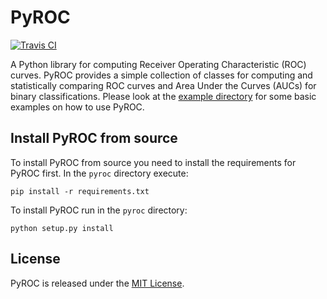 # PyROC

[![Travis CI](https://img.shields.io/travis/noudald/pyroc/master.svg?label=Travis%20CI)](https://travis-ci.org/noudald/pyroc)

A Python library for computing Receiver Operating Characteristic (ROC) curves.
PyROC provides a simple collection of classes for computing and statistically
comparing ROC curves and Area Under the Curves (AUCs) for binary
classifications. Please look at the
[example directory](https://github.com/noudald/pyroc/tree/master/examples) for
some basic examples on how to use PyROC.

## Install PyROC from source

To install PyROC from source you need to install the requirements for PyROC
first. In the `pyroc` directory execute:
```
pip install -r requirements.txt
```
To install PyROC run in the `pyroc` directory:
```
python setup.py install
```

## License

PyROC is released under the
[MIT License](https://github.com/noudald/pyroc/blob/master/LICENSE).
